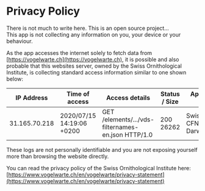 # Privacy Policy

There is not much to write here. This is an open source project...  
This app is not collecting any information on you, your device or your behaviour.

As the app accesses the internet solely to fetch data from [https://vogelwarte.ch](https://vogelwarte.ch), it is possible and also probable that this websites server, owned by the Swiss Ornithological Institute, is collecting standard access information similar to one shown below:

| IP Address | Time of access | Access details | Status / Size | App Name/OS version |
| --- | --- | --- | --- | --- | 
| 31.165.70.218 | 2020/07/15 14:19:06 +0200 | GET /elements/.../vds-filternames-en.json HTTP/1.0 | 200 26262 | Swiss-Birds/11 CFNetwork/1126 Darwin/19.5.0 |

These logs are not personally identifiable and you are not exposing yourself more than browsing the website directly.

You can read the privacy policy of the Swiss Ornithological Institute here: [https://www.vogelwarte.ch/en/vogelwarte/privacy-statement](https://www.vogelwarte.ch/en/vogelwarte/privacy-statement)
